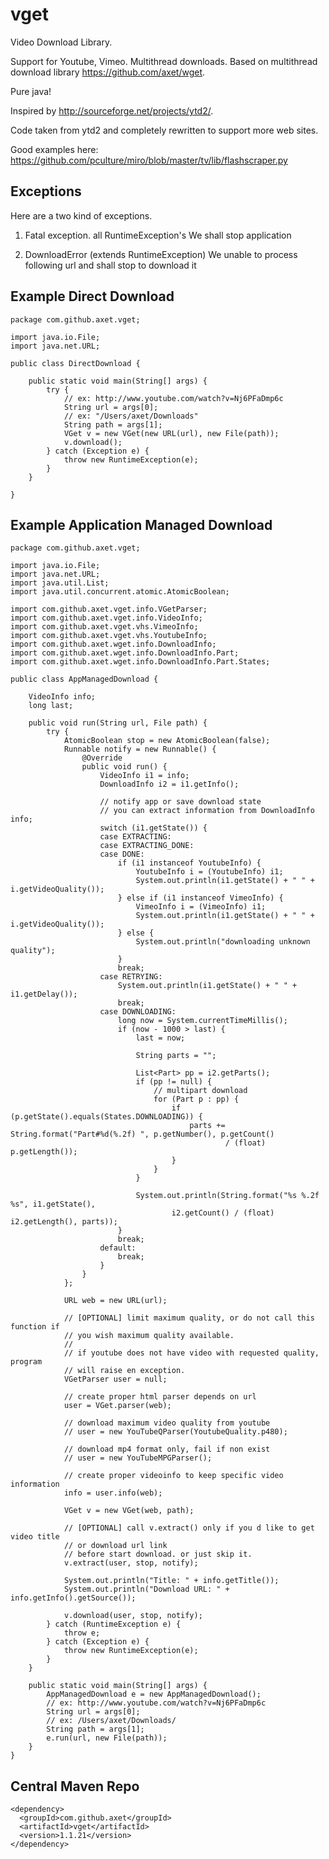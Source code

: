 # vget

Video Download Library.

Support for Youtube, Vimeo. Multithread downloads. Based on multithread download library https://github.com/axet/wget.

Pure java!

Inspired by http://sourceforge.net/projects/ytd2/.

Code taken from ytd2 and completely rewritten to support more web sites.

Good examples here:
  https://github.com/pculture/miro/blob/master/tv/lib/flashscraper.py

## Exceptions

Here are a two kind of exceptions.

1) Fatal exception. all RuntimeException's
  We shall stop application

2) DownloadError (extends RuntimeException)
  We unable to process following url and shall stop to download it

## Example Direct Download

    package com.github.axet.vget;
    
    import java.io.File;
    import java.net.URL;
    
    public class DirectDownload {
    
        public static void main(String[] args) {
            try {
                // ex: http://www.youtube.com/watch?v=Nj6PFaDmp6c
                String url = args[0];
                // ex: "/Users/axet/Downloads"
                String path = args[1];
                VGet v = new VGet(new URL(url), new File(path));
                v.download();
            } catch (Exception e) {
                throw new RuntimeException(e);
            }
        }
    
    }

## Example Application Managed Download

    package com.github.axet.vget;
    
    import java.io.File;
    import java.net.URL;
    import java.util.List;
    import java.util.concurrent.atomic.AtomicBoolean;
    
    import com.github.axet.vget.info.VGetParser;
    import com.github.axet.vget.info.VideoInfo;
    import com.github.axet.vget.vhs.VimeoInfo;
    import com.github.axet.vget.vhs.YoutubeInfo;
    import com.github.axet.wget.info.DownloadInfo;
    import com.github.axet.wget.info.DownloadInfo.Part;
    import com.github.axet.wget.info.DownloadInfo.Part.States;
    
    public class AppManagedDownload {
    
        VideoInfo info;
        long last;
    
        public void run(String url, File path) {
            try {
                AtomicBoolean stop = new AtomicBoolean(false);
                Runnable notify = new Runnable() {
                    @Override
                    public void run() {
                        VideoInfo i1 = info;
                        DownloadInfo i2 = i1.getInfo();
    
                        // notify app or save download state
                        // you can extract information from DownloadInfo info;
                        switch (i1.getState()) {
                        case EXTRACTING:
                        case EXTRACTING_DONE:
                        case DONE:
                            if (i1 instanceof YoutubeInfo) {
                                YoutubeInfo i = (YoutubeInfo) i1;
                                System.out.println(i1.getState() + " " + i.getVideoQuality());
                            } else if (i1 instanceof VimeoInfo) {
                                VimeoInfo i = (VimeoInfo) i1;
                                System.out.println(i1.getState() + " " + i.getVideoQuality());
                            } else {
                                System.out.println("downloading unknown quality");
                            }
                            break;
                        case RETRYING:
                            System.out.println(i1.getState() + " " + i1.getDelay());
                            break;
                        case DOWNLOADING:
                            long now = System.currentTimeMillis();
                            if (now - 1000 > last) {
                                last = now;
    
                                String parts = "";
    
                                List<Part> pp = i2.getParts();
                                if (pp != null) {
                                    // multipart download
                                    for (Part p : pp) {
                                        if (p.getState().equals(States.DOWNLOADING)) {
                                            parts += String.format("Part#%d(%.2f) ", p.getNumber(), p.getCount()
                                                    / (float) p.getLength());
                                        }
                                    }
                                }
    
                                System.out.println(String.format("%s %.2f %s", i1.getState(),
                                        i2.getCount() / (float) i2.getLength(), parts));
                            }
                            break;
                        default:
                            break;
                        }
                    }
                };
    
                URL web = new URL(url);
    
                // [OPTIONAL] limit maximum quality, or do not call this function if
                // you wish maximum quality available.
                //
                // if youtube does not have video with requested quality, program
                // will raise en exception.
                VGetParser user = null;
    
                // create proper html parser depends on url
                user = VGet.parser(web);
    
                // download maximum video quality from youtube
                // user = new YouTubeQParser(YoutubeQuality.p480);
    
                // download mp4 format only, fail if non exist
                // user = new YouTubeMPGParser();
    
                // create proper videoinfo to keep specific video information
                info = user.info(web);
    
                VGet v = new VGet(web, path);
    
                // [OPTIONAL] call v.extract() only if you d like to get video title
                // or download url link
                // before start download. or just skip it.
                v.extract(user, stop, notify);
    
                System.out.println("Title: " + info.getTitle());
                System.out.println("Download URL: " + info.getInfo().getSource());
    
                v.download(user, stop, notify);
            } catch (RuntimeException e) {
                throw e;
            } catch (Exception e) {
                throw new RuntimeException(e);
            }
        }
    
        public static void main(String[] args) {
            AppManagedDownload e = new AppManagedDownload();
            // ex: http://www.youtube.com/watch?v=Nj6PFaDmp6c
            String url = args[0];
            // ex: /Users/axet/Downloads/
            String path = args[1];
            e.run(url, new File(path));
        }
    }
    
## Central Maven Repo

    <dependency>
      <groupId>com.github.axet</groupId>
      <artifactId>vget</artifactId>
      <version>1.1.21</version>
    </dependency>

